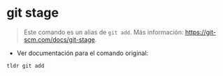 # git stage

> Este comando es un alias de `git add`.
> Más información: <https://git-scm.com/docs/git-stage>.

- Ver documentación para el comando original:

`tldr git add`
